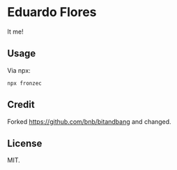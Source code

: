 # Eduardo Flores #

It me!

## Usage ##

Via npx:

```
npx fronzec
```

## Credit ##

Forked https://github.com/bnb/bitandbang and changed.

## License ##

MIT.
